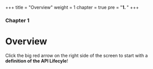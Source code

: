 +++
title = "Overview"
weight = 1
chapter = true
pre = "<b>1. </b>"
+++

### Chapter 1

# Overview

Click the big red arrow on the right side of the screen to start with a **definition of the API Lifecyle**!